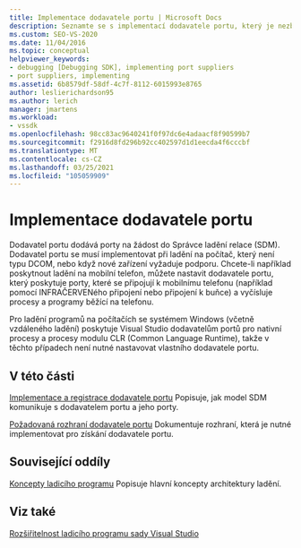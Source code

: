 ```yaml
---
title: Implementace dodavatele portu | Microsoft Docs
description: Seznamte se s implementací dodavatele portu, který je nezbytný při ladění na počítač, který není typu DCOM, nebo když nové zařízení vyžaduje podporu.
ms.custom: SEO-VS-2020
ms.date: 11/04/2016
ms.topic: conceptual
helpviewer_keywords:
- debugging [Debugging SDK], implementing port suppliers
- port suppliers, implementing
ms.assetid: 6b8579df-58df-4c7f-8112-6015993e8765
author: leslierichardson95
ms.author: lerich
manager: jmartens
ms.workload:
- vssdk
ms.openlocfilehash: 98cc83ac9640241f0f97dc6e4adaacf8f90599b7
ms.sourcegitcommit: f2916d8fd296b92cc402597d1d1eecda4f6cccbf
ms.translationtype: MT
ms.contentlocale: cs-CZ
ms.lasthandoff: 03/25/2021
ms.locfileid: "105059909"
---
```

# <a name="implement-a-port-supplier"></a>Implementace dodavatele portu
Dodavatel portu dodává porty na žádost do Správce ladění relace (SDM). Dodavatel portu se musí implementovat při ladění na počítač, který není typu DCOM, nebo když nové zařízení vyžaduje podporu. Chcete-li například poskytnout ladění na mobilní telefon, můžete nastavit dodavatele portu, který poskytuje porty, které se připojují k mobilnímu telefonu (například pomocí INFRAČERVENého připojení nebo připojení k buňce) a vyčísluje procesy a programy běžící na telefonu.

 Pro ladění programů na počítačích se systémem Windows (včetně vzdáleného ladění) poskytuje Visual Studio dodavatelům portů pro nativní procesy a procesy modulu CLR (Common Language Runtime), takže v těchto případech není nutné nastavovat vlastního dodavatele portu.

## <a name="in-this-section"></a>V této části
 [Implementace a registrace dodavatele portu](../../extensibility/debugger/implementing-and-registering-a-port-supplier.md) Popisuje, jak model SDM komunikuje s dodavatelem portu a jeho porty.

 [Požadovaná rozhraní dodavatele portu](../../extensibility/debugger/required-port-supplier-interfaces.md) Dokumentuje rozhraní, která je nutné implementovat pro získání dodavatele portu.

## <a name="related-sections"></a>Související oddíly
 [Koncepty ladicího programu](../../extensibility/debugger/debugger-concepts.md) Popisuje hlavní koncepty architektury ladění.

## <a name="see-also"></a>Viz také
 [Rozšiřitelnost ladicího programu sady Visual Studio](../../extensibility/debugger/visual-studio-debugger-extensibility.md)
